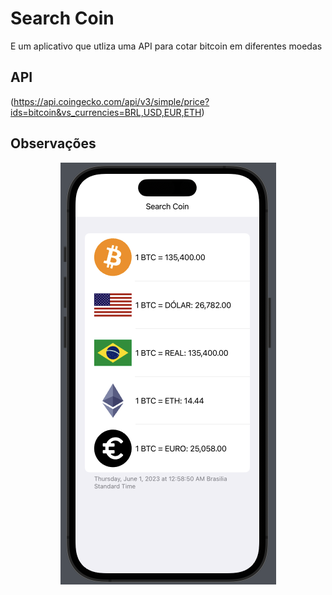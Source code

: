 # Search Coin

E um aplicativo que utliza uma API para cotar bitcoin em diferentes moedas

## API

(https://api.coingecko.com/api/v3/simple/price?ids=bitcoin&vs_currencies=BRL,USD,EUR,ETH)

## Observações

<p align = "center">
 <img src = "src/assets/bit.png">
 
 </p>

